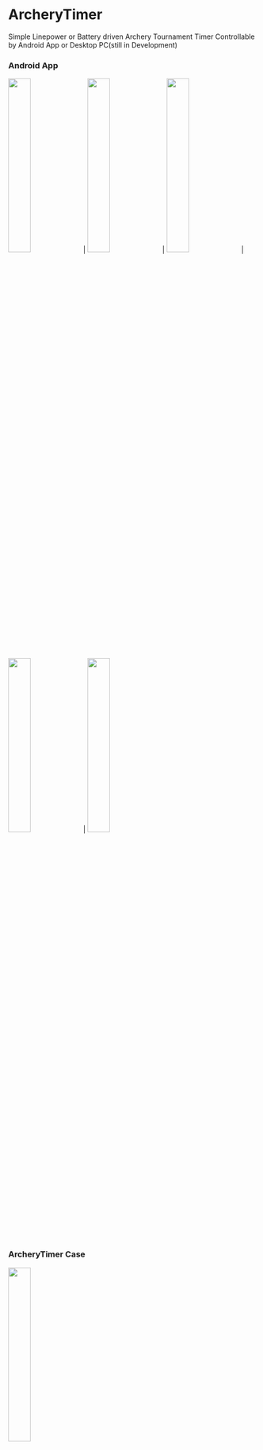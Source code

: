 # ArcheryTimer
		
Simple Linepower or Battery driven Archery Tournament Timer
Controllable by Android App or Desktop PC(still in Development)


### Android App


<img src="https://github.com/guidobonerz/IndoorArcheryTimer/blob/main/docs/welcome.png"  width="30%" height="30%">|
<img src="https://github.com/guidobonerz/IndoorArcheryTimer/blob/main/docs/setup_ab.png"  width="30%" height="30%">|
<img src="https://github.com/guidobonerz/IndoorArcheryTimer/blob/main/docs/tournament_ab.png"  width="30%" height="30%">|
<img src="https://github.com/guidobonerz/IndoorArcheryTimer/blob/main/docs/setup_abcd.png"  width="30%" height="30%">|
<img src="https://github.com/guidobonerz/IndoorArcheryTimer/blob/main/docs/tournament_abcd_reshoot.png"  width="30%" height="30%">

### ArcheryTimer Case
<img src="https://github.com/guidobonerz/IndoorArcheryTimer/blob/main/docs/case.jpg"  width="30%" height="30%">


